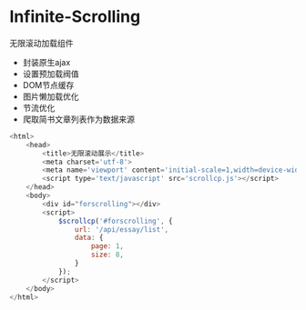 # Infinite-Scrolling
无限滚动加载组件

- 封装原生ajax
- 设置预加载阀值
- DOM节点缓存
- 图片懒加载优化
- 节流优化
- 爬取简书文章列表作为数据来源

```javascript
<html>
    <head>
        <title>无限滚动展示</title>
        <meta charset='utf-8'>
        <meta name='viewport' content='initial-scale=1,width=device-width' />
        <script type='text/javascript' src='scrollcp.js'></script>
    </head>
    <body>
        <div id="forscrolling"></div>
        <script>
            $scrollcp('#forscrolling', {
                url: '/api/essay/list',
                data: {
                    page: 1,
                    size: 8,
                }
            });
        </script>
    </body>
</html>
```
